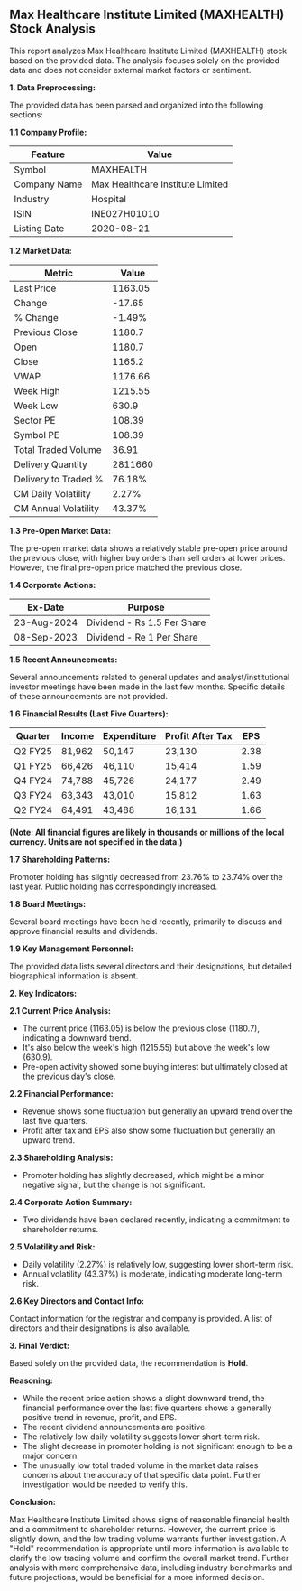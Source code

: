 ## Max Healthcare Institute Limited (MAXHEALTH) Stock Analysis

This report analyzes Max Healthcare Institute Limited (MAXHEALTH) stock based on the provided data.  The analysis focuses solely on the provided data and does not consider external market factors or sentiment.

**1. Data Preprocessing:**

The provided data has been parsed and organized into the following sections:

**1.1 Company Profile:**

| Feature          | Value                               |
|-----------------|---------------------------------------|
| Symbol           | MAXHEALTH                           |
| Company Name     | Max Healthcare Institute Limited      |
| Industry         | Hospital                             |
| ISIN             | INE027H01010                         |
| Listing Date     | 2020-08-21                           |


**1.2 Market Data:**

| Metric                | Value      |
|-----------------------|-------------|
| Last Price            | 1163.05     |
| Change                | -17.65      |
| % Change              | -1.49%      |
| Previous Close        | 1180.7      |
| Open                  | 1180.7      |
| Close                 | 1165.2      |
| VWAP                  | 1176.66     |
| Week High             | 1215.55     |
| Week Low              | 630.9       |
| Sector PE             | 108.39      |
| Symbol PE             | 108.39      |
| Total Traded Volume   | 36.91       | (Note: This seems unusually low, potential data error)
| Delivery Quantity     | 2811660     |
| Delivery to Traded % | 76.18%      |
| CM Daily Volatility   | 2.27%       |
| CM Annual Volatility  | 43.37%      |


**1.3 Pre-Open Market Data:**

The pre-open market data shows a relatively stable pre-open price around the previous close, with higher buy orders than sell orders at lower prices.  However, the final pre-open price matched the previous close.

**1.4 Corporate Actions:**

| Ex-Date      | Purpose                     |
|--------------|------------------------------|
| 23-Aug-2024  | Dividend - Rs 1.5 Per Share |
| 08-Sep-2023  | Dividend - Re 1 Per Share    |


**1.5 Recent Announcements:**

Several announcements related to general updates and analyst/institutional investor meetings have been made in the last few months.  Specific details of these announcements are not provided.


**1.6 Financial Results (Last Five Quarters):**

| Quarter      | Income     | Expenditure | Profit After Tax | EPS     |
|--------------|------------|-------------|-----------------|---------|
| Q2 FY25      | 81,962     | 50,147      | 23,130           | 2.38    |
| Q1 FY25      | 66,426     | 46,110      | 15,414           | 1.59    |
| Q4 FY24      | 74,788     | 45,726      | 24,177           | 2.49    |
| Q3 FY24      | 63,343     | 43,010      | 15,812           | 1.63    |
| Q2 FY24      | 64,491     | 43,488      | 16,131           | 1.66    |


**(Note:  All financial figures are likely in thousands or millions of the local currency.  Units are not specified in the data.)**


**1.7 Shareholding Patterns:**

Promoter holding has slightly decreased from 23.76% to 23.74% over the last year.  Public holding has correspondingly increased.


**1.8 Board Meetings:**

Several board meetings have been held recently, primarily to discuss and approve financial results and dividends.


**1.9 Key Management Personnel:**

The provided data lists several directors and their designations, but detailed biographical information is absent.


**2. Key Indicators:**

**2.1 Current Price Analysis:**

* The current price (1163.05) is below the previous close (1180.7), indicating a downward trend.
* It's also below the week's high (1215.55) but above the week's low (630.9).
* Pre-open activity showed some buying interest but ultimately closed at the previous day's close.

**2.2 Financial Performance:**

* Revenue shows some fluctuation but generally an upward trend over the last five quarters.
* Profit after tax and EPS also show some fluctuation but generally an upward trend.

**2.3 Shareholding Analysis:**

* Promoter holding has slightly decreased, which might be a minor negative signal, but the change is not significant.

**2.4 Corporate Action Summary:**

* Two dividends have been declared recently, indicating a commitment to shareholder returns.

**2.5 Volatility and Risk:**

* Daily volatility (2.27%) is relatively low, suggesting lower short-term risk.
* Annual volatility (43.37%) is moderate, indicating moderate long-term risk.

**2.6 Key Directors and Contact Info:**

Contact information for the registrar and company is provided.  A list of directors and their designations is also available.


**3. Final Verdict:**

Based solely on the provided data, the recommendation is **Hold**.

**Reasoning:**

* While the recent price action shows a slight downward trend, the financial performance over the last five quarters shows a generally positive trend in revenue, profit, and EPS.
* The recent dividend announcements are positive.
* The relatively low daily volatility suggests lower short-term risk.
* The slight decrease in promoter holding is not significant enough to be a major concern.
* The unusually low total traded volume in the market data raises concerns about the accuracy of that specific data point.  Further investigation would be needed to verify this.

**Conclusion:**

Max Healthcare Institute Limited shows signs of reasonable financial health and a commitment to shareholder returns.  However, the current price is slightly down, and the low trading volume warrants further investigation.  A "Hold" recommendation is appropriate until more information is available to clarify the low trading volume and confirm the overall market trend.  Further analysis with more comprehensive data, including industry benchmarks and future projections, would be beneficial for a more informed decision.
